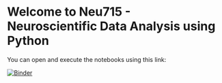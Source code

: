 # Welcome to Neu715 - Neuroscientific Data Analysis using Python

You can open and execute the notebooks using this link:

[![Binder](https://mybinder.org/badge_logo.svg)](https://mybinder.org/v2/gh/janclemenslab/neu715/HEAD)

```{tableofcontents}
```
